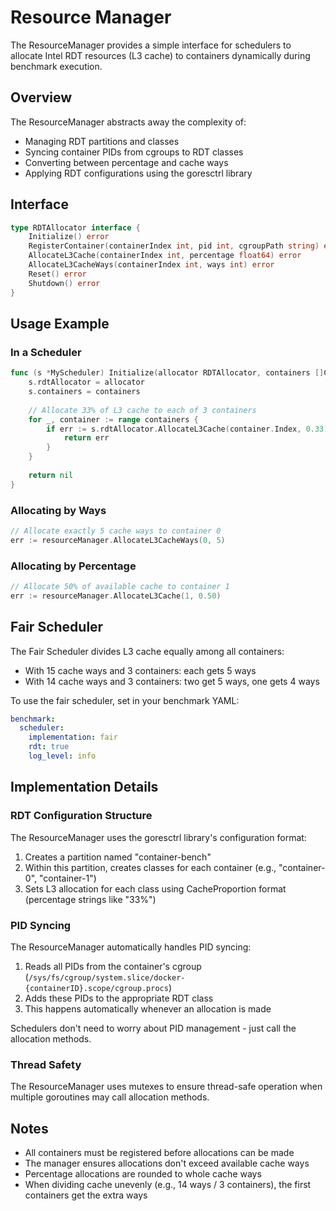 # Resource Manager

The ResourceManager provides a simple interface for schedulers to allocate Intel RDT resources (L3 cache) to containers dynamically during benchmark execution.

## Overview

The ResourceManager abstracts away the complexity of:
- Managing RDT partitions and classes
- Syncing container PIDs from cgroups to RDT classes
- Converting between percentage and cache ways
- Applying RDT configurations using the goresctrl library

## Interface

```go
type RDTAllocator interface {
    Initialize() error
    RegisterContainer(containerIndex int, pid int, cgroupPath string) error
    AllocateL3Cache(containerIndex int, percentage float64) error
    AllocateL3CacheWays(containerIndex int, ways int) error
    Reset() error
    Shutdown() error
}
```

## Usage Example

### In a Scheduler

```go
func (s *MyScheduler) Initialize(allocator RDTAllocator, containers []ContainerInfo) error {
    s.rdtAllocator = allocator
    s.containers = containers
    
    // Allocate 33% of L3 cache to each of 3 containers
    for _, container := range containers {
        if err := s.rdtAllocator.AllocateL3Cache(container.Index, 0.33); err != nil {
            return err
        }
    }
    
    return nil
}
```

### Allocating by Ways

```go
// Allocate exactly 5 cache ways to container 0
err := resourceManager.AllocateL3CacheWays(0, 5)
```

### Allocating by Percentage

```go
// Allocate 50% of available cache to container 1
err := resourceManager.AllocateL3Cache(1, 0.50)
```

## Fair Scheduler

The Fair Scheduler divides L3 cache equally among all containers:

- With 15 cache ways and 3 containers: each gets 5 ways
- With 14 cache ways and 3 containers: two get 5 ways, one gets 4 ways

To use the fair scheduler, set in your benchmark YAML:

```yaml
benchmark:
  scheduler:
    implementation: fair
    rdt: true
    log_level: info
```

## Implementation Details

### RDT Configuration Structure

The ResourceManager uses the goresctrl library's configuration format:

1. Creates a partition named "container-bench"
2. Within this partition, creates classes for each container (e.g., "container-0", "container-1")
3. Sets L3 allocation for each class using CacheProportion format (percentage strings like "33%")

### PID Syncing

The ResourceManager automatically handles PID syncing:

1. Reads all PIDs from the container's cgroup (`/sys/fs/cgroup/system.slice/docker-{containerID}.scope/cgroup.procs`)
2. Adds these PIDs to the appropriate RDT class
3. This happens automatically whenever an allocation is made

Schedulers don't need to worry about PID management - just call the allocation methods.

### Thread Safety

The ResourceManager uses mutexes to ensure thread-safe operation when multiple goroutines may call allocation methods.

## Notes

- All containers must be registered before allocations can be made
- The manager ensures allocations don't exceed available cache ways
- Percentage allocations are rounded to whole cache ways
- When dividing cache unevenly (e.g., 14 ways / 3 containers), the first containers get the extra ways

